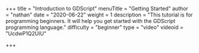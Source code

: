 +++
title = "Introduction to GDScript"
menuTitle = "Getting Started"
author = "nathan"
date = "2020-06-22"
weight = 1
description = "This tutorial is for programming beginners. It will help you get started with the GDScript programming language."
difficulty = "beginner"
type = "video"
videoid = "UcdwP1Q2UlU"

+++
